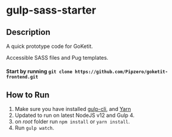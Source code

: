 # gulp-sass-starter

## Description

A quick prototype code for GoKetit.

Accessible SASS files and Pug templates.

#### Start by running `git clone https://github.com/Pipzero/goketit-frontend.git`

## How to Run
1. Make sure you have installed [gulp-cli](https://gulpjs.com/), and [Yarn](https://yarnpkg.com)
2. Updated to run on latest NodeJS v12 and Gulp 4.
3. on *root* folder run `npm install` or `yarn install`.
4. Run `gulp watch`.
